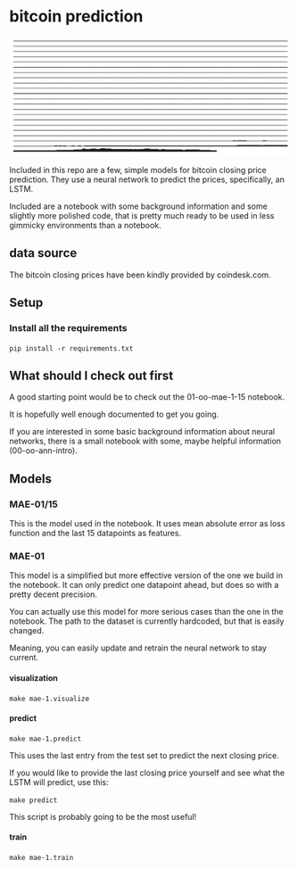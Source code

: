 # bitcoin prediction

![bitcoin closing prices](notebooks/img/bitcoin.png)

Included in this repo are a few, simple models for bitcoin closing price prediction.
They use a neural network to predict the prices, specifically, an LSTM.

Included are a notebook with some background information and some slightly more polished code, that is pretty much ready to be used in less gimmicky environments than a notebook.

## data source

The bitcoin closing prices have been kindly provided by coindesk.com.

## Setup

### Install all the requirements

`pip install -r requirements.txt`

## What should I check out first

A good starting point would be to check out the 01-oo-mae-1-15 notebook.

It is hopefully well enough documented to get you going.

If you are interested in some basic background information about neural networks, there is a small notebook with some, maybe helpful information (00-oo-ann-intro).

## Models

### MAE-01/15

This is the model used in the notebook. It uses mean absolute error as loss function and the last 15 datapoints as features.

### MAE-01

This model is a simplified but more effective version of the one we build in the notebook. It can only predict one datapoint ahead, but does so with a pretty decent precision.

You can actually use this model for more serious cases than the one in the notebook. The path to the dataset is currently hardcoded, but that is easily changed.

Meaning, you can easily update and retrain the neural network to stay current.

#### visualization

`make mae-1.visualize`

#### predict

`make mae-1.predict`

This uses the last entry from the test set to predict the next closing price.

If you would like to provide the last closing price yourself and see what the LSTM will predict, use this:

`make predict`

This script is probably going to be the most useful!

#### train

`make mae-1.train`

